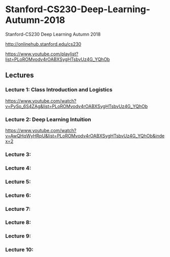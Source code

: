 # Stanford-CS230-Deep-Learning-Autumn-2018
Stanford-CS230 Deep Learning Autumn 2018

http://onlinehub.stanford.edu/cs230

https://www.youtube.com/playlist?list=PLoROMvodv4rOABXSygHTsbvUz4G_YQhOb

## Lectures

### Lecture 1: Class Introduction and Logistics

https://www.youtube.com/watch?v=PySo_6S4ZAg&list=PLoROMvodv4rOABXSygHTsbvUz4G_YQhOb

### Lecture 2: Deep Learning Intuition

https://www.youtube.com/watch?v=AwQHqWyHRpU&list=PLoROMvodv4rOABXSygHTsbvUz4G_YQhOb&index=2

### Lecture 3:

### Lecture 4:

### Lecture 5:

### Lecture 6:

### Lecture 7:

### Lecture 8:

### Lecture 9:

### Lecture 10:

